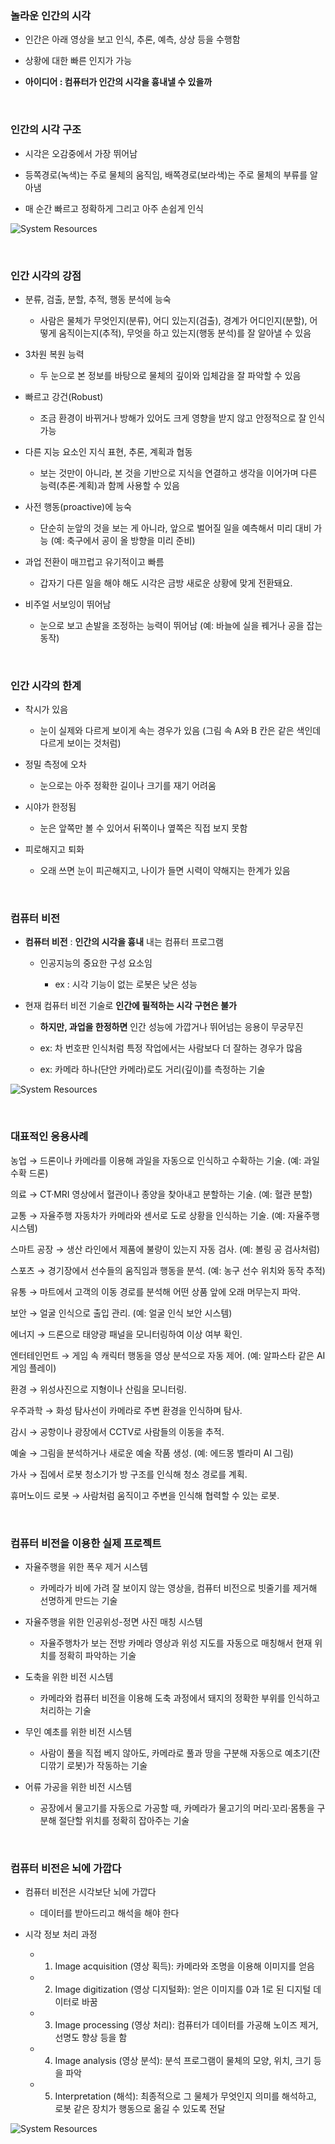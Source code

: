 ### 놀라운 인간의 시각

- 인간은 아래 영상을 보고 인식, 추론, 예측, 상상 등을 수행함

- 상황에 대한 빠른 인지가 가능

- **아이디어 : 컴퓨터가 인간의 시각을 흉내낼 수 있을까**

<br/>

### 인간의 시각 구조 

- 시각은 오감중에서 가장 뛰어남
 
- 등쪽경로(녹색)는 주로 물체의 움직임, 배쪽경로(보라색)는 주로 물체의 부류를 알아냄
    
- 매 순간 빠르고 정확하게 그리고 아주 손쉽게 인식

![System Resources](../../images/Computer%20Vision%20images/뇌구조.png)

<br/>

### 인간 시각의 강점

- 분류, 검출, 분할, 추적, 행동 분석에 능숙

    - 사람은 물체가 무엇인지(분류), 어디 있는지(검출), 경계가 어디인지(분할), 어떻게 움직이는지(추적), 무엇을 하고 있는지(행동 분석)를 잘 알아낼 수 있음

- 3차원 복원 능력

    - 두 눈으로 본 정보를 바탕으로 물체의 깊이와 입체감을 잘 파악할 수 있음

- 빠르고 강건(Robust)

    - 조금 환경이 바뀌거나 방해가 있어도 크게 영향을 받지 않고 안정적으로 잘 인식가능

- 다른 지능 요소인 지식 표현, 추론, 계획과 협동

    - 보는 것만이 아니라, 본 것을 기반으로 지식을 연결하고 생각을 이어가며 다른 능력(추론·계획)과 함께 사용할 수 있음

- 사전 행동(proactive)에 능숙

    - 단순히 눈앞의 것을 보는 게 아니라, 앞으로 벌어질 일을 예측해서 미리 대비 가능 (예: 축구에서 공이 올 방향을 미리 준비)

- 과업 전환이 매끄럽고 유기적이고 빠름

    - 갑자기 다른 일을 해야 해도 시각은 금방 새로운 상황에 맞게 전환돼요.

- 비주얼 서보잉이 뛰어남

    - 눈으로 보고 손발을 조정하는 능력이 뛰어남 (예: 바늘에 실을 꿰거나 공을 잡는 동작)

<br/>

### 인간 시각의 한계

- 착시가 있음

    - 눈이 실제와 다르게 보이게 속는 경우가 있음  (그림 속 A와 B 칸은 같은 색인데 다르게 보이는 것처럼)

- 정밀 측정에 오차

    - 눈으로는 아주 정확한 길이나 크기를 재기 어려움

- 시야가 한정됨

    - 눈은 앞쪽만 볼 수 있어서 뒤쪽이나 옆쪽은 직접 보지 못함

- 피로해지고 퇴화

    - 오래 쓰면 눈이 피곤해지고, 나이가 들면 시력이 약해지는 한계가 있음

<br/>

### 컴퓨터 비전

- **컴퓨터 비전** : **인간의 시각을 흉내** 내는 컴퓨터 프로그램

    - 인공지능의 중요한 구성 요소임
    
        - ex : 시각 기능이 없는 로봇은 낮은 성능 

- 현재 컴퓨터 비전 기술로 **인간에 필적하는 시각 구현은 불가**

    - **하지만, 과업을 한정하면** 인간 성능에 가깝거나 뛰어넘는 응용이 무궁무진
 
    - ex: 차 번호판 인식처럼 특정 작업에서는 사람보다 더 잘하는 경우가 많음
 
    - ex: 카메라 하나(단안 카메라)로도 거리(깊이)를 측정하는 기술

![System Resources](../../images/Computer%20Vision%20images/과업한정예시.png)

<br/>

### 대표적인 응용사례 

농업 → 드론이나 카메라를 이용해 과일을 자동으로 인식하고 수확하는 기술. (예: 과일 수확 드론)

의료 → CT·MRI 영상에서 혈관이나 종양을 찾아내고 분할하는 기술. (예: 혈관 분할)

교통 → 자율주행 자동차가 카메라와 센서로 도로 상황을 인식하는 기술. (예: 자율주행 시스템)

스마트 공장 → 생산 라인에서 제품에 불량이 있는지 자동 검사. (예: 볼링 공 검사처럼)

스포츠 → 경기장에서 선수들의 움직임과 행동을 분석. (예: 농구 선수 위치와 동작 추적)

유통 → 마트에서 고객의 이동 경로를 분석해 어떤 상품 앞에 오래 머무는지 파악.

보안 → 얼굴 인식으로 출입 관리. (예: 얼굴 인식 보안 시스템)

에너지 → 드론으로 태양광 패널을 모니터링하여 이상 여부 확인.

엔터테인먼트 → 게임 속 캐릭터 행동을 영상 분석으로 자동 제어. (예: 알파스타 같은 AI 게임 플레이)

환경 → 위성사진으로 지형이나 산림을 모니터링.

우주과학 → 화성 탐사선이 카메라로 주변 환경을 인식하며 탐사.

감시 → 공항이나 광장에서 CCTV로 사람들의 이동을 추적.

예술 → 그림을 분석하거나 새로운 예술 작품 생성. (예: 에드몽 벨라미 AI 그림)

가사 → 집에서 로봇 청소기가 방 구조를 인식해 청소 경로를 계획.

휴머노이드 로봇 → 사람처럼 움직이고 주변을 인식해 협력할 수 있는 로봇.

<br/>

### 컴퓨터 비전을 이용한 실제 프로젝트 

- 자율주행을 위한 폭우 제거 시스템

    - 카메라가 비에 가려 잘 보이지 않는 영상을, 컴퓨터 비전으로 빗줄기를 제거해 선명하게 만드는 기술

- 자율주행을 위한 인공위성-정면 사진 매칭 시스템
    
    - 자율주행차가 보는 전방 카메라 영상과 위성 지도를 자동으로 매칭해서 현재 위치를 정확히 파악하는 기술

- 도축을 위한 비전 시스템

    - 카메라와 컴퓨터 비전을 이용해 도축 과정에서 돼지의 정확한 부위를 인식하고 처리하는 기술
 
- 무인 예초를 위한 비전 시스템

     - 사람이 풀을 직접 베지 않아도, 카메라로 풀과 땅을 구분해 자동으로 예초기(잔디깎기 로봇)가 작동하는 기술

- 어류 가공을 위한 비전 시스템

    - 공장에서 물고기를 자동으로 가공할 때, 카메라가 물고기의 머리·꼬리·몸통을 구분해 절단할 위치를 정확히 잡아주는 기술

<br/>

### 컴퓨터 비전은 뇌에 가깝다

- 컴퓨터 비전은 시각보단 뇌에 가깝다

    - 데이터를 받아드리고 해석을 해야 한다

- 시각 정보 처리 과정

    - 1. Image acquisition (영상 획득): 카메라와 조명을 이용해 이미지를 얻음

    - 2. Image digitization (영상 디지털화): 얻은 이미지를 0과 1로 된 디지털 데이터로 바꿈

    - 3. Image processing (영상 처리): 컴퓨터가 데이터를 가공해 노이즈 제거, 선명도 향상 등을 함

    - 4. Image analysis (영상 분석): 분석 프로그램이 물체의 모양, 위치, 크기 등을 파악

    - 5. Interpretation (해석): 최종적으로 그 물체가 무엇인지 의미를 해석하고, 로봇 같은 장치가 행동으로 옮길 수 있도록 전달
  
![System Resources](../../images/Computer%20Vision%20images/시각정보처리과정.png)















































